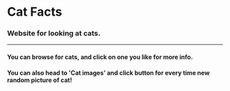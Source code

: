 # Cat Facts
### Website for looking at cats.
---
#### You can browse for cats, and click on one you like for more info.
#### You can also head to 'Cat images' and click button for every time new random picture of cat!

